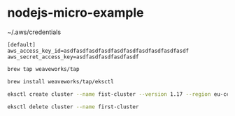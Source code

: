 # nodejs-micro-example


~/.aws/credentials

```text
[default]
aws_access_key_id=asdfasdfasdfasdfasdfasdfasdfasdfasdfasdf
aws_secret_access_key=asdfasdfasdfasdfasdf
```

```bash
brew tap weaveworks/tap
```

```bash
brew install weaveworks/tap/eksctl
```

```bash
eksctl create cluster --name fist-cluster --version 1.17 --region eu-central-1 --nodegroup-name linux-nodes --node-types t2.micro --nodes 3
```

```bash
eksctl delete cluster --name first-cluster
```